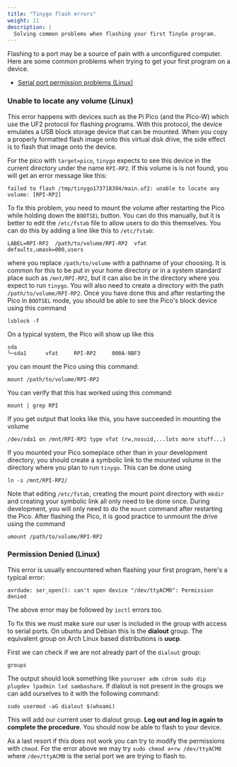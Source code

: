 ```yaml
---
title: "Tinygo flash errors"
weight: 11
description: |
  Solving common problems when flashing your first TinyGo program.
---
```


Flashing to a port may be a source of pain with a unconfigured computer. Here are some common problems when trying to get your first program on a device.

* [Serial port permission problems (Linux)](#permission-denied-linux)

### Unable to locate any volume (Linux)

This error happens with devices such as the Pi Pico (and the Pico-W) which use the UF2 protocol for flashing programs.  With this protocol, the device 
emulates a USB block storage device that can be mounted. When you copy a properly formatted flash image onto this virtual disk drive, the side effect
is to flash that image onto the device.

For the pico with `target=pico`, `tinygo` expects to see this device in the current directory under the name `RPI-RP2`. If this volume is is not found,
you will get an error message like this:
```
failed to flash /tmp/tinygo173718394/main.uf2: unable to locate any volume: [RPI-RP2]
```

To fix this problem, you need to mount the volume after restarting the Pico while holding down the `BOOTSEL` button. You can do this manually, but it
is better to edit the `/etc/fstab` file to allow users to do this themselves. You can do this by adding a line like this to `/etc/fstab`:
```
LABEL=RPI-RP2  /path/to/volume/RPI-RP2  vfat	defaults,umask=000,users
```
where you replace `/path/to/volume` with a pathname of your choosing. It is common for this to be put in your home directory or in a system standard
place such as `/mnt/RPI-RP2`, but it can also be in the directory where you expect to run `tinygo`. You will also need to create a directory with the path 
`/path/to/volume/RPI-RP2`. Once you have done this and after restarting the Pico in
`BOOTSEL` mode, you should be able to see the Pico's block device using this command
```
lsblock -f
```
On a typical system, the Pico will show up like this
```
sda                                                                                  
└─sda1      vfat     RPI-RP2     000A-9BF3
```
you can mount the Pico using this command:
```
mount /path/to/volume/RPI-RP2
```
You can verify that this has worked using this command:
```
mount | grep RPI
```
If you get output that looks like this, you have succeeded in mounting the volume
```
/dev/sda1 on /mnt/RPI-RP2 type vfat (rw,nosuid,...lots more stuff...)
```
If you mounted your Pico someplace other than in your development directory, you should create a symbolic
link to the mounted volume in the directory where you plan to run `tinygo`. This can be done using
```
ln -s /mnt/RPI-RP2/
```
Note that editing `/etc/fstab`, creating the mount point directory with `mkdir` and creating your symbolic
link all only need to be done once. During development, you will only need to do the `mount` command
after restarting the Pico. After flashing the Pico, it is good practice to unmount the drive using the command
```
umount /path/to/volume/RPI-RP2
```
### Permission Denied (Linux)

This error is usually encountered when flashing your first program, here's a typical error:
```
avrdude: ser_open(): can't open device "/dev/ttyACM0": Permission denied
```

The above error may be followed by `ioctl` errors too.

To fix this we must make sure our user is included in the group with access to serial ports. On ubuntu and Debian this is the **dialout** group. The equivalent group on Arch Linux based distributions is **uucp**.

First we can check if we are not already part of the `dialout` group:

```shell
groups
```
The output should look something like `youruser adm cdrom sudo dip plugdev lpadmin lxd sambashare`. If dialout is not present in the groups we can add ourselves to it with the following command:

```shell
sudo usermod -aG dialout $(whoami)
```
This will add our current user to dialout group. **Log out and log in again to complete the procedure**. You should now be able to flash to your device. 

As a last resort if this does not work you can try to modify the permissions with `chmod`. For the error above we may try `sudo chmod a+rw /dev/ttyACM0` where `/dev/ttyACM0` is the serial port we are trying to flash to.
